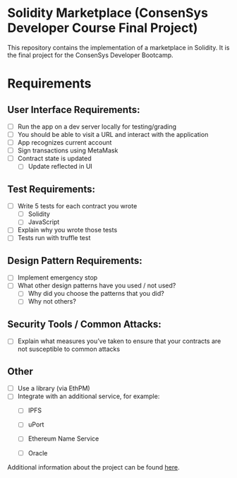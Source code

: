 # Solidity Marketplace (ConsenSys Developer Course Final Project)

This repository contains the implementation of a marketplace in Solidity. It is the final project for the ConsenSys Developer Bootcamp. 

# Requirements
## User Interface Requirements:
- [ ] Run the app on a dev server locally for testing/grading
- [ ] You should be able to visit a URL and interact with the application
- [ ] App recognizes current account
- [ ] Sign transactions using MetaMask
- [ ] Contract state is updated
	- [ ] Update reflected in UI
 
## Test Requirements:
- [ ] Write 5 tests for each contract you wrote
	- [ ] Solidity 
	- [ ] JavaScript
- [ ] Explain why you wrote those tests
- [ ] Tests run with truffle test
 
## Design Pattern Requirements:
- [ ] Implement emergency stop
- [ ] What other design patterns have you used / not used?
	- [ ] Why did you choose the patterns that you did?
	- [ ] Why not others?
 
## Security Tools / Common Attacks:
- [ ] Explain what measures you’ve taken to ensure that your contracts are not susceptible to common attacks

## Other
- [ ] Use a library (via EthPM)
- [ ] Integrate with an additional service, for example:
	- [ ] IPFS
	- [ ] uPort
	- [ ] Ethereum Name Service
	- [ ] Oracle


Additional information about the project can be found [here](https://docs.google.com/document/d/12dsvTYtXdjecSX089rx9jO71_CTVfsseVu3ZUumHX2E/edit).